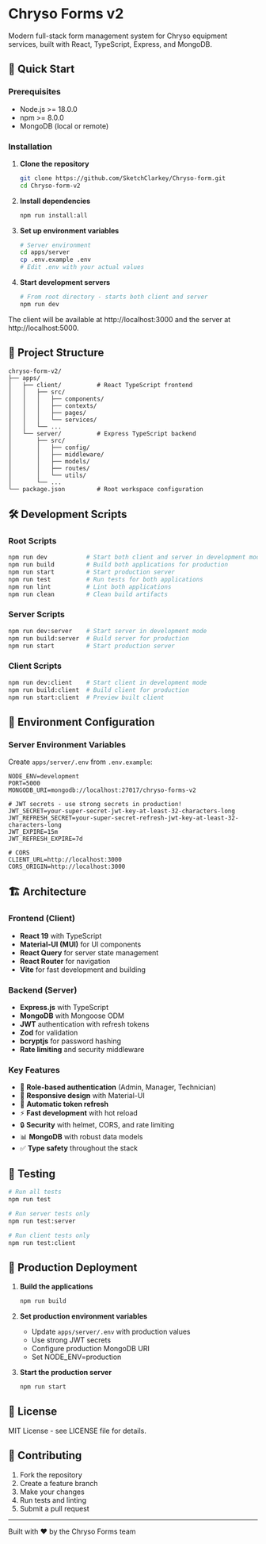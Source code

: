 # Chryso Forms v2

Modern full-stack form management system for Chryso equipment services, built with React, TypeScript, Express, and MongoDB.

## 🚀 Quick Start

### Prerequisites

- Node.js >= 18.0.0
- npm >= 8.0.0
- MongoDB (local or remote)

### Installation

1. **Clone the repository**
   ```bash
   git clone https://github.com/SketchClarkey/Chryso-form.git
   cd Chryso-form-v2
   ```

2. **Install dependencies**
   ```bash
   npm run install:all
   ```

3. **Set up environment variables**
   ```bash
   # Server environment
   cd apps/server
   cp .env.example .env
   # Edit .env with your actual values
   ```

4. **Start development servers**
   ```bash
   # From root directory - starts both client and server
   npm run dev
   ```

The client will be available at http://localhost:3000 and the server at http://localhost:5000.

## 📁 Project Structure

```
chryso-form-v2/
├── apps/
│   ├── client/          # React TypeScript frontend
│   │   ├── src/
│   │   │   ├── components/
│   │   │   ├── contexts/
│   │   │   ├── pages/
│   │   │   └── services/
│   │   └── ...
│   └── server/          # Express TypeScript backend
│       ├── src/
│       │   ├── config/
│       │   ├── middleware/
│       │   ├── models/
│       │   ├── routes/
│       │   └── utils/
│       └── ...
└── package.json         # Root workspace configuration
```

## 🛠 Development Scripts

### Root Scripts
```bash
npm run dev           # Start both client and server in development mode
npm run build         # Build both applications for production
npm run start         # Start production server
npm run test          # Run tests for both applications
npm run lint          # Lint both applications
npm run clean         # Clean build artifacts
```

### Server Scripts
```bash
npm run dev:server    # Start server in development mode
npm run build:server  # Build server for production
npm run start         # Start production server
```

### Client Scripts
```bash
npm run dev:client    # Start client in development mode
npm run build:client  # Build client for production
npm run start:client  # Preview built client
```

## 🔧 Environment Configuration

### Server Environment Variables

Create `apps/server/.env` from `.env.example`:

```env
NODE_ENV=development
PORT=5000
MONGODB_URI=mongodb://localhost:27017/chryso-forms-v2

# JWT secrets - use strong secrets in production!
JWT_SECRET=your-super-secret-jwt-key-at-least-32-characters-long
JWT_REFRESH_SECRET=your-super-secret-refresh-jwt-key-at-least-32-characters-long
JWT_EXPIRE=15m
JWT_REFRESH_EXPIRE=7d

# CORS
CLIENT_URL=http://localhost:3000
CORS_ORIGIN=http://localhost:3000
```

## 🏗 Architecture

### Frontend (Client)
- **React 19** with TypeScript
- **Material-UI (MUI)** for UI components
- **React Query** for server state management
- **React Router** for navigation
- **Vite** for fast development and building

### Backend (Server)
- **Express.js** with TypeScript
- **MongoDB** with Mongoose ODM
- **JWT** authentication with refresh tokens
- **Zod** for validation
- **bcryptjs** for password hashing
- **Rate limiting** and security middleware

### Key Features
- 🔐 **Role-based authentication** (Admin, Manager, Technician)
- 📱 **Responsive design** with Material-UI
- 🔄 **Automatic token refresh**
- ⚡ **Fast development** with hot reload
- 🔒 **Security** with helmet, CORS, and rate limiting
- 📊 **MongoDB** with robust data models
- ✅ **Type safety** throughout the stack

## 🧪 Testing

```bash
# Run all tests
npm run test

# Run server tests only
npm run test:server

# Run client tests only  
npm run test:client
```

## 🚀 Production Deployment

1. **Build the applications**
   ```bash
   npm run build
   ```

2. **Set production environment variables**
   - Update `apps/server/.env` with production values
   - Use strong JWT secrets
   - Configure production MongoDB URI
   - Set NODE_ENV=production

3. **Start the production server**
   ```bash
   npm run start
   ```

## 📄 License

MIT License - see LICENSE file for details.

## 🤝 Contributing

1. Fork the repository
2. Create a feature branch
3. Make your changes
4. Run tests and linting
5. Submit a pull request

---

Built with ❤️ by the Chryso Forms team